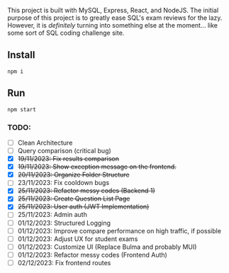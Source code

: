 This project is built with MySQL, Express, React, and NodeJS. The initial purpose of this project is to greatly ease SQL's exam reviews for the lazy. However, it is *definitely* turning into something else at the moment... like some sort of SQL coding challenge site.

## Install
```
npm i
```

## Run
```
npm start
```

### TODO:
- [ ] Clean Architecture
- [ ] Query comparison (critical bug)
- [X] ~~19/11/2023: Fix results comparison~~
- [X] ~~19/11/2023: Show exception message on the frontend.~~
- [X] ~~20/11/2023: Organize Folder Structure~~
- [ ] 23/11/2023: Fix cooldown bugs
- [X] ~~25/11/2023: Refactor messy codes (Backend 1)~~
- [X] ~~25/11/2023: Create Question List Page~~
- [X] ~~25/11/2023: User auth (JWT Implementation)~~
- [ ] 25/11/2023: Admin auth
- [ ] 01/12/2023: Structured Logging
- [ ] 01/12/2023: Improve compare performance on high traffic, if possible
- [ ] 01/12/2023: Adjust UX for student exams
- [ ] 01/12/2023: Customize UI (Replace Bulma and probably MUI)
- [ ] 01/12/2023: Refactor messy codes (Frontend Auth)
- [ ] 02/12/2023: Fix frontend routes